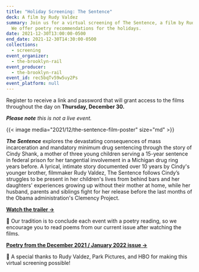 ```yaml
---
title: "Holiday Screening: The Sentence"
deck: A film by Rudy Valdez
summary: Join us for a virtual screening of The Sentence, a film by Rudy Valdez.
  We offer poetry recommendations for the holidays.
date: 2021-12-30T13:00:00-0500
end_date: 2021-12-30T14:30:00-0500
collections:
  - screening
event_organizer:
  - the-brooklyn-rail
event_producer:
  - the-brooklyn-rail
event_id: rec5bqTv59w5uy2Ps
event_platform: null
---
```

Register to receive a link and password that will grant access to the films throughout the day on **Thursday, December 30.**

***Please note** this is not a live event.*

{{< image media="2021/12/the-sentence-film-poster" size="md" >}}

***The Sentence*** explores the devastating consequences of mass incarceration and mandatory minimum drug sentencing through the story of Cindy Shank, a mother of three young children serving a 15-year sentence in federal prison for her tangential involvement in a Michigan drug ring years before. A lyrical, intimate story documented over 10 years by Cindy's younger brother, filmmaker Rudy Valdez, The Sentence follows Cindy’s struggles to be present in her children's lives from behind bars and her daughters' experiences growing up without their mother at home, while her husband, parents and siblings fight for her release before the last months of the Obama administration's Clemency Project.

**[Watch the trailer →](https://www.thesentencedoc.com/the-trailer)**

📖 Our tradition is to conclude each event with a poetry reading, so we encourage you to read poems from our current issue after watching the films.

**[Poetry from the December 2021 / January 2022 issue →](https://brooklynrail.org/2021/12/poetry)**

🙏 A special thanks to Rudy Valdez, Park Pictures, and HBO for making this virtual screening possible!